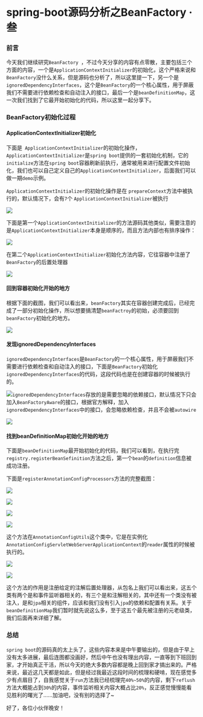 # spring-boot源码分析之BeanFactory · 叁

### 前言

今天我们继续研究`BeanFactory `，不过今天分享的内容有点零散，主要包括三个方面的内容，一个是`ApplicationContextInitializer`的初始化，这个严格来说和`BeanFactory`没什么关系，但是源码也分析了，所以这里提一下，另一个是`ignoredDependencyInterfaces`，这个是`BeanFactory`的一个核心属性，用于屏蔽我们不需要进行依赖检查和自动注入的接口，最后一个是`beanDefinitionMap`，这一次我们找到了它最开始初始化的代码，所以这里一起分享下。

### BeanFactory初始化过程

#### ApplicationContextInitializer初始化

下面是` ApplicationContextInitializer`的初始化操作，`ApplicationContextInitializer`是`spring boot`提供的一套初始化机制，它的`initialize`方法在`spring boot`容器刷新前执行，通常被用来进行配置文件初始化，我们也可以自己定义自己的`ApplicationContextInitializer`，后面我们可以做一期`demo`示例。

`ApplicationContextInitializer`的初始化操作是在 `prepareContext`方法中被执行的，默认情况下，会有`7`个 `ApplicationContextInitializer`被执行

![](
https://syske-pic-bed.oss-cn-hangzhou.aliyuncs.com/imgs/images/20210906132331.png)

下面是第一个`ApplicationContextInitializer`的方法源码其他类似，需要注意的是`ApplicationContextInitializer`本身是顺序的，而且方法内部也有排序操作：

![](
https://syske-pic-bed.oss-cn-hangzhou.aliyuncs.com/imgs/images/20210906133135.png)

在第二个`ApplicationContextInitializer`初始化方法内容，它往容器中注册了`BeanFactory`的后置处理器

![](
https://syske-pic-bed.oss-cn-hangzhou.aliyuncs.com/imgs/images/20210906133753.png)

#### 回到容器初始化开始的地方

根据下面的截图，我们可以看出来，`beanFactory`其实在容器创建完成后，已经完成了一部分初始化操作，所以想要搞清楚`beanFactroy`的初始，必须要回到`beanFactory`初始化的地方。

![](
https://syske-pic-bed.oss-cn-hangzhou.aliyuncs.com/imgs/images/20210906131949.png)

#### 发现ignoredDependencyInterfaces

`ignoredDependencyInterfaces`是`BeanFactory`的一个核心属性，用于屏蔽我们不需要进行依赖检查和自动注入的接口，下面是`BeanFactory`初始化` ignoredDependencyInterfaces`的代码，这段代码也是在创建容器的时候被执行的。

![](
https://syske-pic-bed.oss-cn-hangzhou.aliyuncs.com/imgs/images/20210906134241.png)`ignoredDependencyInterfaces`存放的是需要忽略的依赖接口，默认情况下只会加入`BeanFactoryAware`的接口，根据官方解释，加入`ignoredDependencyInterfaces`中的接口，会忽略依赖检查，并且不会被`autowire`

![](
https://syske-pic-bed.oss-cn-hangzhou.aliyuncs.com/imgs/20210906213753.png)

#### 找到beanDefinitionMap初始化开始的地方

下面是`beanDefinitionMap`最开始初始化的代码，我们可以看到，在执行完`registry.registerBeanSefinition`方法之后，第一个`bean`的`definition`信息被成功注册。

下面是`registerAnnotationConfigProcessors`方法的完整截图：

![](
https://syske-pic-bed.oss-cn-hangzhou.aliyuncs.com/imgs/20210906211558.png)

![](
https://syske-pic-bed.oss-cn-hangzhou.aliyuncs.com/imgs/20210906211930.png)

![](
https://syske-pic-bed.oss-cn-hangzhou.aliyuncs.com/imgs/20210906212005.png)

![](
https://syske-pic-bed.oss-cn-hangzhou.aliyuncs.com/imgs/20210906212208.png)

这个方法在`AnnotationConfigUtils`这个类中，它是在实例化`AnnotationConfigServletWebServerApplicationContext`的`reader`属性的时候被执行的。

![](
https://syske-pic-bed.oss-cn-hangzhou.aliyuncs.com/imgs/20210906214657.png)

![](
https://syske-pic-bed.oss-cn-hangzhou.aliyuncs.com/imgs/20210906214742.png)

这个方法的作用是注册给定的注解后置处理器，从包名上我们可以看出来，这五个类有两个是和事件监听器相关的，有三个是和注解相关的，其中还有一个类没有被注入，是和`jpa`相关的组件，应该和我们没有引入`jpa`的依赖和配置有关系。关于`beanDefinitionMap`我们暂时就先说这么多，至于这五个最先被注册的元老级类，我们后面再来详细了解。

### 总结

`spring boot`的源码真的太上头了，这些内容本来是中午要输出的，但是由于早上没有太多进展，最后连图都没画好，然后中午也没有理出内容，一直等到下班回到家，才开始真正干活，所以今天的绝大多数内容都是晚上回到家才搞出来的。严格来说，最近这几天都是如此，但是经过我最近这段时间的梳理和硬啃，现在感觉多少有点眉目了，自我感觉关于`run`方法我已经梳理完`40%~50%`的内容，剩下`reflush`方法大概能占到`30%`的内容，事件监听相关内容大概占比`20%`，反正感觉慢慢能看见胜利的曙光了……加油吧，没有别的选择了~

好了，各位小伙伴晚安！

